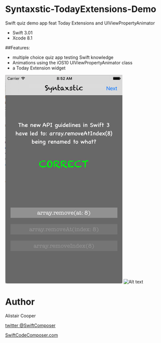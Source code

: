 # Syntaxstic-TodayExtensions-Demo
Swift quiz demo app feat Today Extensions and UIViewPropertyAnimator  

- Swift 3.01
- Xcode 8.1

##Features:
+ multiple choice quiz app testing Swift knowledge 
+ Animations using the iOS10 UIViewPropertyAnimator class
+ a Today Extension widget 

![Alt text](/SyntaxsticSS.png?raw=true "")
![Alt text](/SyntaxsticSSs.png?raw=true "")

# Author
Alistair Cooper

[twitter @SwiftComposer](https://www.twitter.com/swiftcomposer.com)

[SwiftCodeComposer.com](https://www.swiftcodecomposer.com)

